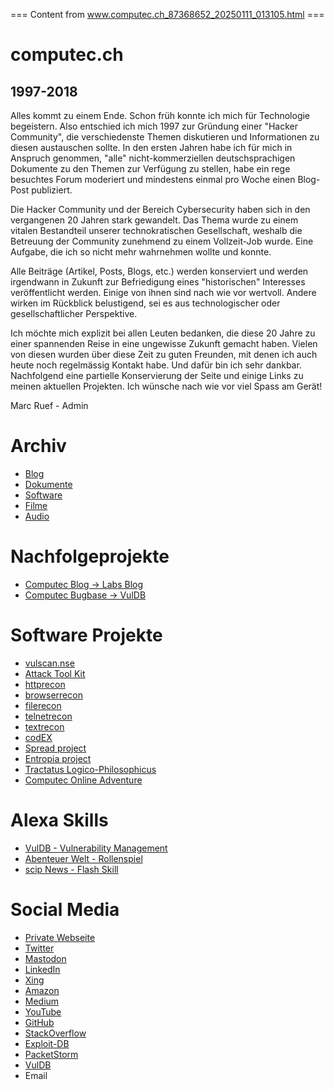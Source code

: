 === Content from www.computec.ch_87368652_20250111_013105.html ===

# computec.ch

## 1997-2018

Alles kommt zu einem Ende. Schon früh konnte ich mich für Technologie begeistern. Also entschied ich mich 1997 zur Gründung einer "Hacker Community", die verschiedenste Themen diskutieren und Informationen zu diesen austauschen sollte. In den ersten Jahren habe ich für mich in Anspruch genommen, "alle" nicht-kommerziellen deutschsprachigen Dokumente zu den Themen zur Verfügung zu stellen, habe ein rege besuchtes Forum moderiert und mindestens einmal pro Woche einen Blog-Post publiziert.

Die Hacker Community und der Bereich Cybersecurity haben sich in den vergangenen 20 Jahren stark gewandelt. Das Thema wurde zu einem vitalen Bestandteil unserer technokratischen Gesellschaft, weshalb die Betreuung der Community zunehmend zu einem Vollzeit-Job wurde. Eine Aufgabe, die ich so nicht mehr wahrnehmen wollte und konnte.

Alle Beiträge (Artikel, Posts, Blogs, etc.) werden konserviert und werden irgendwann in Zukunft zur Befriedigung eines "historischen" Interesses veröffentlicht werden. Einige von ihnen sind nach wie vor wertvoll. Andere wirken im Rückblick belustigend, sei es aus technologischer oder gesellschaftlicher Perspektive.

Ich möchte mich explizit bei allen Leuten bedanken, die diese 20 Jahre zu einer spannenden Reise in eine ungewisse Zukunft gemacht haben. Vielen von diesen wurden über diese Zeit zu guten Freunden, mit denen ich auch heute noch regelmässig Kontakt habe. Und dafür bin ich sehr dankbar. Nachfolgend eine partielle Konservierung der Seite und einige Links zu meinen aktuellen Projekten. Ich wünsche nach wie vor viel Spass am Gerät!

Marc Ruef - Admin

# Archiv

* [Blog](archiv/blog/)
* [Dokumente](archiv/dokumente/)
* [Software](archiv/software/)
* [Filme](archiv/filme/)
* [Audio](archiv/audio/)

# Nachfolgeprojekte

* [Computec Blog → Labs Blog](https://www.scip.ch/?labs)
* [Computec Bugbase → VulDB](https://vuldb.com/de/)

# Software Projekte

* [vulscan.nse](https://github.com/scipag/vulscan/)
* [Attack Tool Kit](https://github.com/scipag/AttackToolKit)
* [httprecon](https://github.com/scipag/httprecon-win32)
* [browserrecon](https://github.com/scipag/browserrecon-php)
* [filerecon](https://github.com/scipag/filerecon)
* [telnetrecon](https://www.computec.ch/projekte/telnetrecon/)
* [textrecon](https://www.computec.ch/projekte/textrecon/)
* [codEX](https://github.com/scipag/codex)
* [Spread project](projekte/spread/)
* [Entropia project](projekte/entropia/)
* [Tractatus Logico-Philosophicus](projekte/tractatus/)
* [Computec Online Adventure](projekte/coa/)

# Alexa Skills

* [VulDB - Vulnerability Management](https://www.amazon.de/dp/B07BZMRR2Q/)
* [Abenteuer Welt - Rollenspiel](https://www.amazon.de/dp/B073XFX2T1/)
* [scip News - Flash Skill](https://www.amazon.de/dp/B07BTJZ95N/)

# Social Media

* [Private Webseite](https://www.computec.ch/mruef/?l=x)
* [Twitter](https://twitter.com/mruef)
* [Mastodon](https://infosec.exchange/%40mruef)
* [LinkedIn](https://www.linkedin.com/in/mruef/)
* [Xing](https://www.xing.com/profile/Marc_Ruef)
* [Amazon](https://www.amazon.de/Marc-Ruef/e/B07CLNQZT1/)
* [Medium](https://medium.com/%40mruef)
* [YouTube](https://www.youtube.com/user/mruef/?sub_confirmation=1)
* [GitHub](https://github.com/marcruef/)
* [StackOverflow](https://stackoverflow.com/users/6424520/)
* [Exploit-DB](https://www.exploit-db.com/author/?a=4844)
* [PacketStorm](https://packetstormsecurity.com/files/author/1464/)
* [VulDB](https://vuldb.com/?user.1)
* Email


